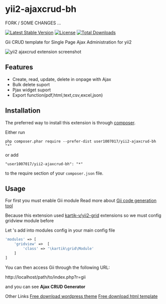 yii2-ajaxcrud-bh 
=============

FORK / SOME CHANGES ...





[![Latest Stable Version](https://poser.pugx.org/user1007017/yii2-ajaxcrud-bh/v/stable)](https://packagist.org/packages/user1007017/yii2-ajaxcrud-bh)
[![License](https://poser.pugx.org/user1007017/yii2-ajaxcrud-bh/license)](https://packagist.org/packages/user1007017/yii2-ajaxcrud-bh)
[![Total Downloads](https://poser.pugx.org/user1007017/yii2-ajaxcrud-bh/downloads)](https://packagist.org/packages/user1007017/yii2-ajaxcrud-bh)

Gii CRUD template for Single Page Ajax Administration for yii2 

![yii2 ajaxcrud extension screenshot](https://c1.staticflickr.com/1/330/18659931433_6e3db2461d_o.png "yii2 ajaxcrud extension screenshot")


Features
------------
+ Create, read, update, delete in onpage with Ajax
+ Bulk delete suport
+ Pjax widget suport
+ Export function(pdf,html,text,csv,excel,json)

Installation
------------

The preferred way to install this extension is through [composer](http://getcomposer.org/download/).

Either run

```
php composer.phar require --prefer-dist user1007017/yii2-ajaxcrud-bh "*"
```

or add

```
"user1007017/yii2-ajaxcrud-bh": "*"
```

to the require section of your `composer.json` file.


Usage
-----
For first you must enable Gii module Read more about [Gii code generation tool](http://www.yiiframework.com/doc-2.0/guide-tool-gii.html)

Because this extension used [kartik-v/yii2-grid](https://github.com/kartik-v/yii2-grid) extensions so we must config gridview module before

Let 's add into modules config in your main config file
````php
'modules' => [
    'gridview' =>  [
        'class' => '\kartik\grid\Module'
    ]       
]
````

You can then access Gii through the following URL:

http://localhost/path/to/index.php?r=gii

and you can see <b>Ajax CRUD Generator</b>

Other Links
[Free download wordpress theme](https://w3deep.com/wordpress-theme/)
[Free download html template](https://w3deep.com/html-template/)

